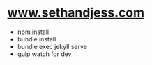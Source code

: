 # www.sethandjess.com

- npm install
- bundle install
- bundle exec jekyll serve
- gulp watch for dev